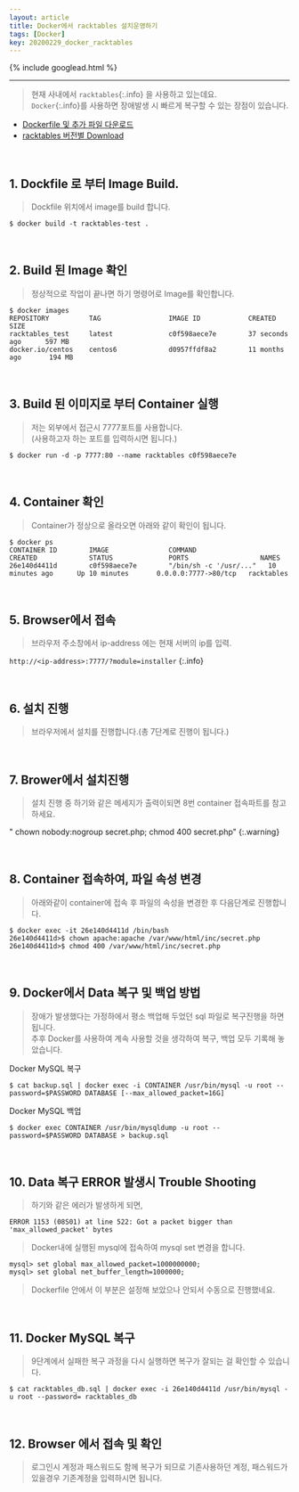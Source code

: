 ```yaml
---
layout: article
title: Docker에서 racktables 설치운영하기
tags: [Docker]
key: 20200229_docker_racktables
---
```


{% include googlead.html %}

---
> 현재 사내에서 `racktables`{:.info} 을 사용하고 있는데요.  
> `Docker`{:.info}를 사용하면 장애발생 시 빠르게 복구할 수 있는 장점이 있습니다.


- [Dockerfile 및 추가 파일 다운로드](https://github.com/planet/docker-racktables)  
- [racktables 버전별 Download](https://github.com/RackTables/racktables/releases)

<br>

## 1. Dockfile 로 부터 Image Build.

> Dockfile 위치에서 image를 build 합니다.

```
$ docker build -t racktables-test .
```

<br>

## 2. Build 된 Image 확인

> 정상적으로 작업이 끝나면 하기 명령어로 Image를 확인합니다.

```
$ docker images
REPOSITORY          TAG                 IMAGE ID            CREATED             SIZE
racktables_test     latest              c0f598aece7e        37 seconds ago      597 MB
docker.io/centos    centos6             d0957ffdf8a2        11 months ago       194 MB
```

<br>

## 3. Build 된 이미지로 부터 Container 실행

> 저는 외부에서 접근시 7777포트를 사용합니다.  
> (사용하고자 하는 포트를 입력하시면 됩니다.)

```
$ docker run -d -p 7777:80 --name racktables c0f598aece7e
```

<br>

## 4. Container 확인

> Container가 정상으로 올라오면 아래와 같이 확인이 됩니다.

```
$ docker ps
CONTAINER ID        IMAGE               COMMAND                  CREATED             STATUS              PORTS                  NAMES
26e140d4411d        c0f598aece7e        "/bin/sh -c '/usr/..."   10 minutes ago      Up 10 minutes       0.0.0.0:7777->80/tcp   racktables
```


<br>

## 5. Browser에서 접속

> 브라우저 주소창에서 ip-address 에는 현재 서버의 ip를 입력.

`http://<ip-address>:7777/?module=installer`
{:.info}

<br>

## 6. 설치 진행

> 브라우저에서 설치를 진행합니다.(총 7단계로 진행이 됩니다.)

<br>

## 7. Brower에서 설치진행

> 설치 진행 중 하기와 같은 메세지가 출력이되면 8번 container 접속파트를 참고하세요.

" chown nobody:nogroup secret.php; chmod 400 secret.php"
{:.warning}

<br>

## 8. Container 접속하여, 파일 속성 변경

> 아래와같이 container에 접속 후 파일의 속성을 변경한 후 다음단계로 진행합니다.

```
$ docker exec -it 26e140d4411d /bin/bash
26e140d4411d>$ chown apache:apache /var/www/html/inc/secret.php
26e140d4411d>$ chmod 400 /var/www/html/inc/secret.php
```


<br>

## 9. Docker에서 Data 복구 및 백업 방법

> 장애가 발생했다는 가정하에서 평소 백업해 두었던 sql 파일로 복구진행을 하면 됩니다.  
> 추후 Docker를 사용하여 계속 사용할 것을 생각하여 복구, 백업 모두 기록해 놓았습니다.

Docker MySQL 복구

```
$ cat backup.sql | docker exec -i CONTAINER /usr/bin/mysql -u root --password=$PASSWORD DATABASE [--max_allowed_packet=16G]
```

Docker MySQL 백업

```
$ docker exec CONTAINER /usr/bin/mysqldump -u root --password=$PASSWORD DATABASE > backup.sql
```

<br>

## 10. Data 복구 ERROR 발생시 Trouble Shooting

> 하기와 같은 에러가 발생하게 되면,

```
ERROR 1153 (08S01) at line 522: Got a packet bigger than 'max_allowed_packet' bytes
```

> Docker내에 실행된 mysql에 접속하여 mysql set 변경을 합니다.

```
mysql> set global max_allowed_packet=1000000000;
mysql> set global net_buffer_length=1000000;
```

> Dockerfile 안에서 이 부분은 설정해 보았으나 안되서 수동으로 진행했네요.

<br>

## 11. Docker MySQL 복구

> 9단계에서 실패한 복구 과정을 다시 실행하면 복구가 잘되는 걸 확인할 수 있습니다.

```
$ cat racktables_db.sql | docker exec -i 26e140d4411d /usr/bin/mysql -u root --password= racktables_db
```

<br>

## 12. Browser 에서 접속 및 확인

> 로그인시 계정과 패스워드도 함께 복구가 되므로 기존사용하던 계정, 패스워드가 있을경우 기존계정을 입력하시면 됩니다.
